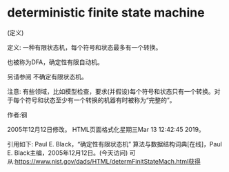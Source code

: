 # deterministic finite state machine


(定义)



定义:
一种有限状态机，每个符号和状态最多有一个转换。



也被称为DFA，确定性有限自动机。



另请参阅
不确定有限状态机。



注意:
有些领域，比如模型检查，要求(并假设)每个符号和状态只有一个转换。对于每个符号和状态至少有一个转换的机器有时被称为“完整的”。


作者:钢







2005年12月12日修改。
HTML页面格式化星期三Mar 13 12:42:45 2019。



引用如下:
Paul E. Black，“确定性有限状态机”
算法与数据结构词典[在线]，Paul E. Black主编，2005年12月12日。(今天访问)
可从:https://www.nist.gov/dads/HTML/determFinitStateMach.html获得